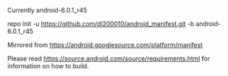 Currently android-6.0.1_r45

repo init -u https://github.com/dl200010/android_manifest.git -b android-6.0.1_r45

Mirrored from https://android.googlesource.com/platform/manifest

Please read https://source.android.com/source/requirements.html for information on how to build.
